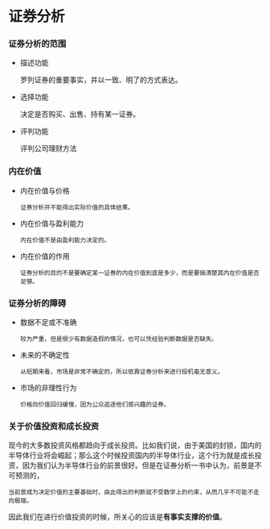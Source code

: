 # 证券分析

### 证券分析的范围

  - 描述功能

    罗列证券的重要事实，并以一致、明了的方式表达。

  - 选择功能

    决定是否购买、出售、持有某一证券。

  - 评判功能

    评判公司理财方法

### 内在价值

  - 内在价值与价格
  
    `证券分析并不能得出实际价值的具体结果。`

  - 内在价值与盈利能力

    `内在价值不是由盈利能力决定的。`

  - 内在价值的作用

    `证券分析的目的不是要确定某一证券的内在价值到底是多少，而是要搞清楚其内在价值是否足够。`

### 证券分析的障碍

  - 数据不足或不准确

    `较为严重，但是很少有数据造假的情况，也可以凭经验判断数据是否缺失。`

  - 未来的不确定性

    `从短期来看，市场是非常不确定的，所以依靠证券分析来进行投机毫无意义。`

  - 市场的非理性行为

    `价格向价值回归缓慢，因为公众追逐他们感兴趣的证券。`

### 关于价值投资和成长投资

现今的大多数投资风格都趋向于成长投资。比如我们说，由于美国的封锁，国内的半导体行业将会崛起；那么这个时候投资国内的半导体行业，这个行为就是成长投资，因为我们认为半导体行业的前景很好。但是在证券分析一书中认为，前景是不可预测的，

  ```
  当前景成为决定价值的主要基础时，由此得出的判断就不受数学上的约束，从而几乎不可能不走向极端。
  ```

因此我们在进行价值投资的时候，所关心的应该是**有事实支撑的价值**。

